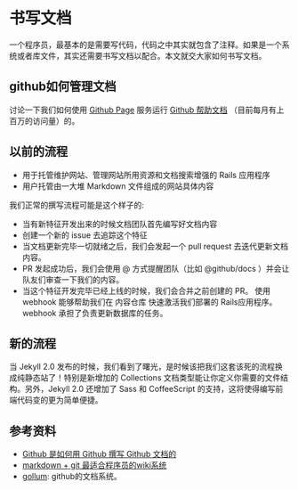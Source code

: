 # 书写文档
一个程序员，最基本的是需要写代码，代码之中其实就包含了注释。如果是一个系统或者库文件，其实还需要书写文档以配合。本文就交大家如何书写文档。

## github如何管理文档
讨论一下我们如何使用 [Github Page](https://pages.github.com/) 服务运行 [Github 帮助文档](https://help.github.com/) （目前每月有上百万的访问量）的。

## 以前的流程
- 用于托管维护网站、管理网站所用资源和文档搜索增强的 Rails 应用程序
- 用户托管由一大堆 Markdown 文件组成的网站具体内容

我们正常的撰写流程可能是这个样子的:
- 当有新特征开发出来的时候文档团队首先编写好文档内容
- 创建一个新的 issue 去追踪这个特征
- 当文档更新完毕一切就绪之后，我们会发起一个 pull request 去迭代更新文档内容。
- PR 发起成功后，我们会使用 @ 方式提醒团队（比如 @github/docs ）并会让队友们审查一下我们的内容。
- 当这个特征开发完毕已经上线的时候，我们会合并之前创建的 PR。 使用 webhook 能够帮助我们在 内容仓库 快速激活我们部署的 Rails应用程序。webhook 承担了负责更新数据库的任务。


## 新的流程
当 Jekyll 2.0 发布的时候，我们看到了曙光，是时候该把我们这套该死的流程换成纯静态站了！特别是新增加的 Collections 文档类型能让你定义你需要的文件结构。另外，Jekyll 2.0 还增加了 Sass 和 CoffeeScript 的支持，这将使得编写前端代码变的更为简单便捷。



## 参考资料
- [Github 是如何用 Github 撰写 Github 文档的](http://segmentfault.com/blog/openwrt/1190000002473246)
- [markdown + git 最适合程序员的wiki系统](http://examplecode.github.io/tools/2014/09/26/install-gollum-in-mac-109/)
- [gollum](https://github.com/gollum/gollum): github的文档系统。